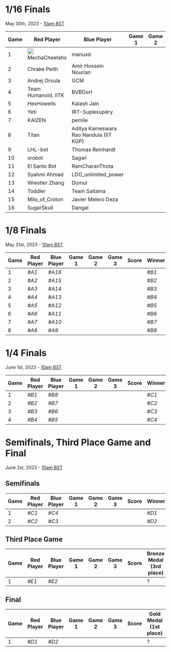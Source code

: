 # 1/16 Finals
May 30th, 2023 - [10am BST](https://dateful.com/convert/british-summer-time-bst?t=10&d=2023-05-30)

| Game | Red Player          | Blue Player                            | Game 1 | Game 2 | Game 3 | Score | Winner |
|------|---------------------|----------------------------------------|--------|--------|--------|-------|--------|
| 1    | <img src="https://webots.cloud/images/flags/ir.svg" width="20px"> MechaCheetahs       | manuxd                                 |        |        |        |       | *#A1*  |
| 2    | Chrake Peith        | Amir Hossein Nourian                   |        |        |        |       | *#A2*  |
| 3    | Andrej Orsula       | GCM                                    |        |        |        |       | *#A3*  |
| 4    | Team Humanoid, IITK | BVBDort                                |        |        |        |       | *#A4*  |
| 5    | HexHowells          | Kalash Jain                            |        |        |        |       | *#A5*  |
| 6    | Yeti                | IRT-Suplexupéry                        |        |        |        |       | *#A6*  |
| 7    | KAIZEN              | pemile                                 |        |        |        |       | *#A7*  |
| 8    | Titan               | Aditya Kameswara Rao Nandula (IIT KGP) |        |        |        |       | *#A8*  |
| 9    | LHL-bot             | Thomas Reinhardt                       |        |        |        |       | *#A9*  |
| 10   | xrobot              | Sagwl                                  |        |        |        |       | *#A10* |
| 11   | El Santo Bot        | RamCharanThota                         |        |        |        |       | *#A11* |
| 12   | Syahmi Ahmad        | LDO_unlimited_power                    |        |        |        |       | *#A12* |
| 13   | Wrestler Zhang      | Dumul                                  |        |        |        |       | *#A13* |
| 14   | Toddler             | Team Saitama                           |        |        |        |       | *#A14* |
| 15   | Milo_of_Croton      | Javier Melero Deza                     |        |        |        |       | *#A15* |
| 16   | SugarSkull          | Dangal                                 |        |        |        |       | *#A16* |

# 1/8 Finals
May 31st, 2023 - [10am BST](https://dateful.com/convert/british-summer-time-bst?t=10&d=2023-05-31)

| Game | Red Player | Blue Player | Game 1 | Game 2 | Game 3 | Score | Winner |
|------|------------|-------------|--------|--------|--------|-------|--------|
| 1    | *#A1*      | *#A16*      |        |        |        |       | *#B1*  |
| 2    | *#A2*      | *#A15*      |        |        |        |       | *#B2*  |
| 3    | *#A3*      | *#A14*      |        |        |        |       | *#B3*  |
| 4    | *#A4*      | *#A13*      |        |        |        |       | *#B4*  |
| 5    | *#A5*      | *#A12*      |        |        |        |       | *#B5*  |
| 6    | *#A6*      | *#A11*      |        |        |        |       | *#B6*  |
| 7    | *#A7*      | *#A10*      |        |        |        |       | *#B7*  |
| 8    | *#A8*      | *#A9*       |        |        |        |       | *#B8*  |

# 1/4 Finals
June 1st, 2023 - [10am BST](https://dateful.com/convert/british-summer-time-bst?t=10&d=2023-06-01)

| Game | Red Player | Blue Player | Game 1 | Game 2 | Game 3 | Score | Winner |
|------|------------|-------------|--------|--------|--------|-------|--------|
| 1    | *#B1*      | *#B8*       |        |        |        |       | *#C1*  |
| 2    | *#B2*      | *#B7*       |        |        |        |       | *#C2*  |
| 3    | *#B3*      | *#B6*       |        |        |        |       | *#C3*  |
| 4    | *#B4*      | *#B5*       |        |        |        |       | *#C4*  |

# Semifinals, Third Place Game and Final
June 2st, 2023 - [10am BST](https://dateful.com/convert/british-summer-time-bst?t=10&d=2023-06-01)

## Semifinals

| Game | Red Player | Blue Player | Game 1 | Game 2 | Game 3 | Score | Winner | Looser |
|------|------------|-------------|--------|--------|--------|-------|--------|--------|
| 1    | *#C1*      | *#C4*       |        |        |        |       | *#D1*  | *#E1*  |
| 2    | *#C2*      | *#C3*       |        |        |        |       | *#D2*  | *#E2*  |

## Third Place Game

| Game | Red Player | Blue Player | Game 1 | Game 2 | Game 3 | Score | Bronze Medal (3rd place) |
|------|------------|-------------|--------|--------|--------|-------|--------------------------|
| 1    | *#E1*      | *#E2*       |        |        |        |       |                        ? |

## Final

| Game | Red Player | Blue Player | Game 1 | Game 2 | Game 3 | Score | Gold Medal (1st place) | Silver Medal (2nd place) |
|------|------------|-------------|--------|--------|--------|-------|------------------------|--------------------------|
| 1    | *#D1*      | *#D2*       |        |        |        |       |                      ? |                        ? |


